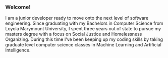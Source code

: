 ### Welcome!

I am a junior developer ready to move onto the next level of software engineering. Since graduating with my Bachelors in Computer Science from Loyola Marymount University, I spent three years out of state to pursue my masters degree with a focus on Social Justice and Homelessness Organizing. During this time I've been keeping up my coding skills by taking graduate level computer science classes in Machine Learning and Artificial Intelligence.
